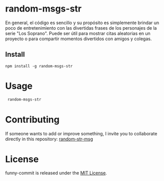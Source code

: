 # random-msgs-str
En general, el código es sencillo y su propósito es simplemente brindar un poco de entretenimiento con las divertidas frases de los personajes de la serie "Los Soprano". Puede ser útil para mostrar citas aleatorias en un proyecto o para compartir momentos divertidos con amigos y colegas.

## Install

```npm
npm install -g random-msgs-str
```

# Usage

```bash
 random-msgs-str
```

# Contributing

If someone wants to add or improve something, I invite you to collaborate directly in this repository: [random-str-msg](https://github.com/monick96/random-msgs-str.git)

# License

funny-commit is released under the [MIT License](https://opensource.org/licenses/MIT).